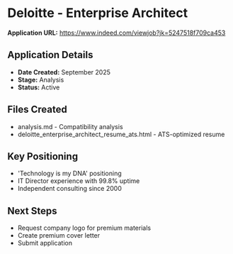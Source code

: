 # Deloitte - Enterprise Architect

**Application URL:** https://www.indeed.com/viewjob?jk=5247518f709ca453

## Application Details
- **Date Created:** September 2025
- **Stage:** Analysis
- **Status:** Active

## Files Created
- analysis.md - Compatibility analysis
- deloitte_enterprise_architect_resume_ats.html - ATS-optimized resume

## Key Positioning
- 'Technology is my DNA' positioning
- IT Director experience with 99.8% uptime
- Independent consulting since 2000

## Next Steps
- Request company logo for premium materials
- Create premium cover letter
- Submit application
